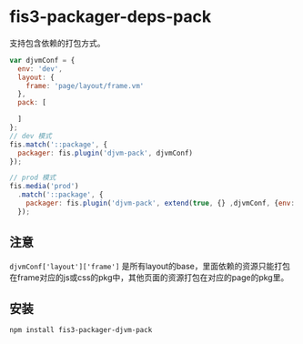# fis3-packager-deps-pack

支持包含依赖的打包方式。

```js
var djvmConf = {
  env: 'dev',
  layout: {
    frame: 'page/layout/frame.vm'
  },
  pack: [

  ]
};
// dev 模式
fis.match('::package', {
  packager: fis.plugin('djvm-pack', djvmConf)
});

// prod 模式
fis.media('prod')
  .match('::package', {
    packager: fis.plugin('djvm-pack', extend(true, {} ,djvmConf, {env:'prod'}) )
  });

```



## 注意

`djvmConf['layout']['frame']` 是所有layout的base，里面依赖的资源只能打包在frame对应的js或css的pkg中，其他页面的资源打包在对应的page的pkg里。

## 安装

```
npm install fis3-packager-djvm-pack
```
